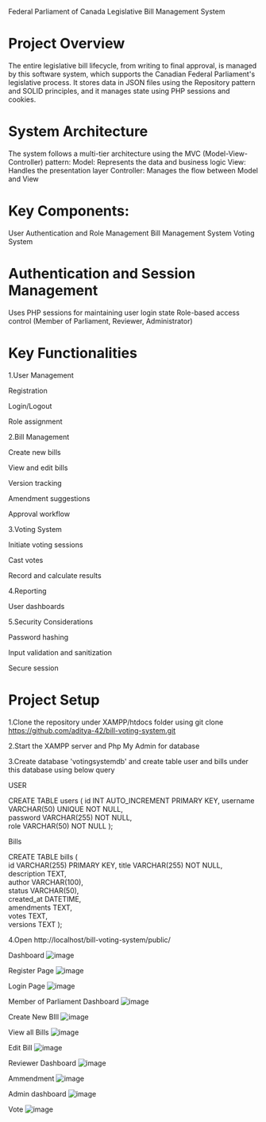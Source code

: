 Federal Parliament of Canada Legislative Bill Management System

# Project Overview
The entire legislative bill lifecycle, from writing to final approval, is managed by this software system, which supports the Canadian Federal Parliament's legislative process. It stores data in JSON files using the Repository pattern and SOLID principles, and it manages state using PHP sessions and cookies.

# System Architecture
The system follows a multi-tier architecture using the MVC (Model-View-Controller) pattern:
Model: Represents the data and business logic
View: Handles the presentation layer
Controller: Manages the flow between Model and View

# Key Components:
User Authentication and Role Management
Bill Management System
Voting System

# Authentication and Session Management
Uses PHP sessions for maintaining user login state
Role-based access control (Member of Parliament, Reviewer, Administrator)

# Key Functionalities
1.User Management

Registration

Login/Logout

Role assignment

2.Bill Management

Create new bills

View and edit bills

Version tracking

Amendment suggestions

Approval workflow

3.Voting System

Initiate voting sessions

Cast votes

Record and calculate results


4.Reporting

User dashboards

5.Security Considerations

Password hashing

Input validation and sanitization

Secure session

# Project Setup

1.Clone the repository under XAMPP/htdocs folder using git clone https://github.com/aditya-42/bill-voting-system.git 

2.Start the XAMPP server and Php My Admin for database 
 
3.Create database 'votingsystemdb' and create table user and bills under this database using below query 


 
USER

CREATE TABLE users (
id INT AUTO_INCREMENT PRIMARY KEY, 
username VARCHAR(50) UNIQUE NOT NULL,  
password VARCHAR(255) NOT NULL,  
role VARCHAR(50) NOT NULL
);

Bills

CREATE TABLE bills (    
id VARCHAR(255) PRIMARY KEY, 
title VARCHAR(255) NOT NULL,   
description TEXT,  
author VARCHAR(100),  
status VARCHAR(50),  
created_at DATETIME,  
amendments TEXT,  
votes TEXT,   
versions TEXT 
);


4.Open http://localhost/bill-voting-system/public/




Dashboard
 ![image](https://github.com/user-attachments/assets/0d1c6edd-7ba8-419f-906f-e233e530d14d)

Register Page
 ![image](https://github.com/user-attachments/assets/0ff841f1-f572-481f-90bf-ce4bdd51b92c)

Login Page
![image](https://github.com/user-attachments/assets/dbc9942a-ff33-4f5f-a3b1-f4cead9ca695)


Member of Parliament Dashboard
 ![image](https://github.com/user-attachments/assets/90893fc9-427b-4fda-b0f9-c78b2d49f78c)




Create New BIll
 ![image](https://github.com/user-attachments/assets/c8e58df2-0beb-429c-abd4-dd9561388c30)


View all Bills 
 ![image](https://github.com/user-attachments/assets/766d3715-c8f9-49fe-a1ff-6ae11cc4eec4)

Edit Bill
![image](https://github.com/user-attachments/assets/5aa04002-3148-4a6b-a7ff-b7705cd2cf26)

 
Reviewer Dashboard
 ![image](https://github.com/user-attachments/assets/79c0c44c-1380-468e-9e79-faabce65e309)

Ammendment
![image](https://github.com/user-attachments/assets/7e0abf41-2099-4023-b44f-d5f405c9dbb5)

 
Admin dashboard
 ![image](https://github.com/user-attachments/assets/b44d5926-de42-4337-bef1-40ca5bc2c3c7)

Vote
![image](https://github.com/user-attachments/assets/7371a39c-513f-44fd-a80e-d10132900457)


 

 



